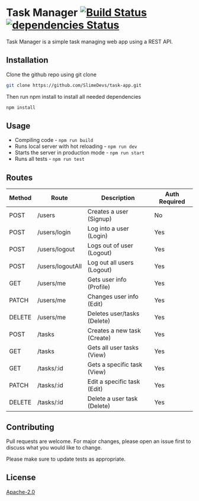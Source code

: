 # Task Manager [![Build Status](https://travis-ci.com/brady-miller/task-manager.svg?branch=master)](https://travis-ci.com/brady-miller/task-manager) [![dependencies Status](https://david-dm.org/brady-miller/task-manager/status.svg)](https://david-dm.org/brady-miller/task-manager)

Task Manager is a simple task managing web app using a REST API.

## Installation

Clone the github repo using git clone

```bash
git clone https://github.com/SlimeDevs/task-app.git
```

Then run npm install to install all needed dependencies

```bash
npm install
```

## Usage

* Compiling code - `npm run build`
* Runs local server with hot reloading - `npm run dev`
* Starts the server in production mode - `npm run start`
* Runs all tests - `npm run test`

## Routes

| Method | Route            | Description                 | Auth Required |
| ------ | ---------------- | --------------------------- | ------------- |
| POST   | /users           | Creates a user (Signup)     | No            |
| POST   | /users/login     | Log into a user (Login)     | Yes           |
| POST   | /users/logout    | Logs out of user (Logout)   | Yes           |
| POST   | /users/logoutAll | Log out all users (Logout)  | Yes           |
| GET    | /users/me        | Gets user info (Profile)    | Yes           |
| PATCH  | /users/me        | Changes user info (Edit)    | Yes           |
| DELETE | /users/me        | Deletes user/tasks (Delete) | Yes           |
| POST   | /tasks           | Creates a new task (Create) | Yes           |
| GET    | /tasks           | Gets all user tasks (View)  | Yes           |
| GET    | /tasks/:id       | Gets a specific task (View) | Yes           |
| PATCH  | /tasks/:id       | Edit a specific task (Edit) | Yes           |
| DELETE | /tasks/:id       | Delete a user task (Delete) | Yes           |

## Contributing

Pull requests are welcome. For major changes, please open an issue first to discuss what you would like to change.

Please make sure to update tests as appropriate.

## License

[Apache-2.0](https://choosealicense.com/licenses/apache-2.0/)
